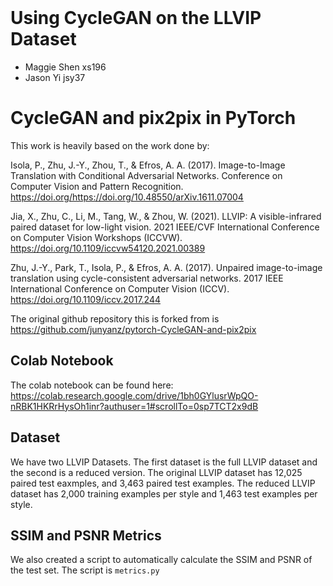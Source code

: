 <br><br><br>

# Using CycleGAN on the LLVIP Dataset

- Maggie Shen xs196
- Jason Yi jsy37

# CycleGAN and pix2pix in PyTorch

This work is heavily based on the work done by:

Isola, P., Zhu, J.-Y., Zhou, T., & Efros, A. A. (2017). Image-to-Image Translation with Conditional Adversarial Networks. Conference on Computer Vision and Pattern Recognition. https://doi.org/https://doi.org/10.48550/arXiv.1611.07004 

Jia, X., Zhu, C., Li, M., Tang, W., & Zhou, W. (2021). LLVIP: A visible-infrared paired dataset for low-light vision. 2021 IEEE/CVF International Conference on Computer Vision Workshops (ICCVW). https://doi.org/10.1109/iccvw54120.2021.00389 

Zhu, J.-Y., Park, T., Isola, P., & Efros, A. A. (2017). Unpaired image-to-image translation using cycle-consistent adversarial networks. 2017 IEEE International Conference on Computer Vision (ICCV). https://doi.org/10.1109/iccv.2017.244 

The original github repository this is forked from is https://github.com/junyanz/pytorch-CycleGAN-and-pix2pix

## Colab Notebook

The colab notebook can be found here: https://colab.research.google.com/drive/1bh0GYlusrWpQO-nRBK1HKRrHysOh1inr?authuser=1#scrollTo=0sp7TCT2x9dB

## Dataset

We have two LLVIP Datasets. The first dataset is the full LLVIP dataset and the second is a reduced version. The original LLVIP dataset has 12,025 paired test eaxmples, and 3,463 paired test examples. The reduced LLVIP dataset has 2,000 training examples per style and 1,463 test examples per style.

## SSIM and PSNR Metrics

We also created a script to automatically calculate the SSIM and PSNR of the test set. The script is `metrics.py`
